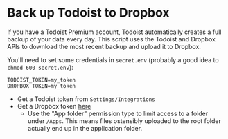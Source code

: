 # Back up Todoist to Dropbox

If you have a Todoist Premium account, Todoist automatically creates a full
backup of your data every day. This script uses the Todoist and Dropbox APIs
to download the most recent backup and upload it to Dropbox.

You'll need to set some credentials in `secret.env` (probably a good idea to
`chmod 600 secret.env`):

```
TODOIST_TOKEN=my_token
DROPBOX_TOKEN=my_token
```

* Get a Todoist token from `Settings/Integrations`
* Get a Dropbox token [here](https://www.dropbox.com/developers/apps)
  * Use the "App folder" permission type to limit access to a folder under
    `/Apps`.  This means files ostensibly uploaded to the root folder actually
    end up in the application folder.
